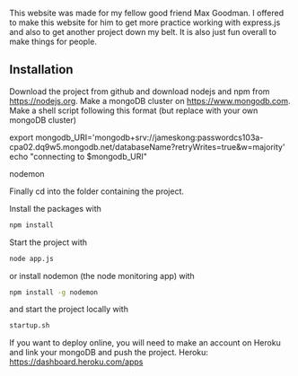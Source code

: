 This website was made for my fellow good friend Max Goodman. I offered to make this website for him to get more practice working with express.js and also to get another project down my belt. It is also just fun overall to make things for people.

## Installation

Download the project from github and download nodejs and npm from https://nodejs.org. Make a mongoDB cluster on https://www.mongodb.com. Make a shell script following this format (but replace with your own mongoDB cluster)

export mongodb_URI='mongodb+srv://jameskong:passwordcs103a-cpa02.dq9w5.mongodb.net/databaseName?retryWrites=true&w=majority'
echo "connecting to $mongodb_URI"

nodemon

Finally cd into the folder containing the project.

Install the packages with
``` bash
npm install
```
Start the project with
``` bash
node app.js
```
or install nodemon (the node monitoring app) with
``` bash
npm install -g nodemon
```
and start the project locally with
``` bash
startup.sh
```
If you want to deploy online, you will need to make an account on Heroku and link your mongoDB and push the project. Heroku: https://dashboard.heroku.com/apps
